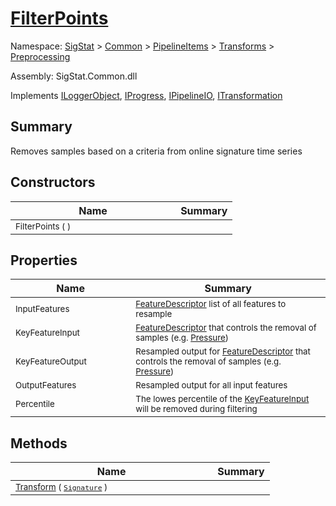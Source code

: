 # [FilterPoints](./FilterPoints.md)

Namespace: [SigStat]() > [Common](./../../../README.md) > [PipelineItems]() > [Transforms]() > [Preprocessing](./README.md)

Assembly: SigStat.Common.dll

Implements [ILoggerObject](./../../../ILoggerObject.md), [IProgress](./../../../Helpers/IProgress.md), [IPipelineIO](./../../../Pipeline/IPipelineIO.md), [ITransformation](./../../../ITransformation.md)

## Summary
Removes samples based on a criteria from online signature time series

## Constructors

| Name | Summary | 
| --- | --- | 
| <sub>FilterPoints (  )</sub><img width=160>| <sub></sub>| <br>


## Properties

| Name | Summary | 
| --- | --- | 
| <sub>InputFeatures</sub><img width=160>| <sub>[FeatureDescriptor](https://github.com/hargitomi97/sigstat/blob/master/docs/md/SigStat/Common/FeatureDescriptor.md) list of all features to resample</sub>| <br>
| <sub>KeyFeatureInput</sub><img width=160>| <sub>[FeatureDescriptor](https://github.com/hargitomi97/sigstat/blob/master/docs/md/SigStat/Common/FeatureDescriptor.md) that controls the removal of samples (e.g. [Pressure](https://github.com/hargitomi97/sigstat/blob/master/docs/md/SigStat/Common/Features.md))</sub>| <br>
| <sub>KeyFeatureOutput</sub><img width=160>| <sub>Resampled output for [FeatureDescriptor](https://github.com/hargitomi97/sigstat/blob/master/docs/md/SigStat/Common/FeatureDescriptor.md) that controls the removal of samples (e.g. [Pressure](https://github.com/hargitomi97/sigstat/blob/master/docs/md/SigStat/Common/Features.md))</sub>| <br>
| <sub>OutputFeatures</sub><img width=160>| <sub>Resampled output for all input features</sub>| <br>
| <sub>Percentile</sub><img width=160>| <sub>The lowes percentile of the [KeyFeatureInput](https://github.com/hargitomi97/sigstat/blob/master/docs/md/SigStat/Common/PipelineItems/Transforms/Preprocessing/FilterPoints.md) will be removed during filtering</sub>| <br>


## Methods

| Name | Summary | 
| --- | --- | 
| <sub>[Transform](./Methods/FilterPoints-100663755.md) ( [`Signature`](./../../../Signature.md) )</sub><img width=160>| <sub></sub>| <br>


